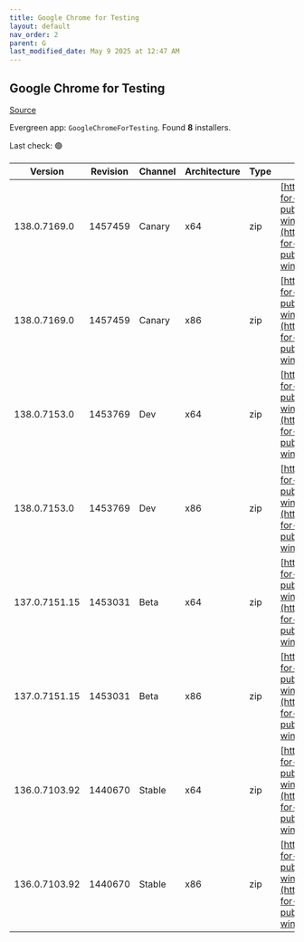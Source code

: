 ```yaml
---
title: Google Chrome for Testing
layout: default
nav_order: 2
parent: G
last_modified_date: May 9 2025 at 12:47 AM
---
```


## Google Chrome for Testing

[Source](https://googlechromelabs.github.io/chrome-for-testing/)

Evergreen app: `GoogleChromeForTesting`. Found **8** installers.

Last check: 🟢

| Version       | Revision | Channel | Architecture | Type | URI                                                                                                                                                                                            |
| ------------- | -------- | ------- | ------------ | ---- | ---------------------------------------------------------------------------------------------------------------------------------------------------------------------------------------------- |
| 138.0.7169.0  | 1457459  | Canary  | x64          | zip  | [https://storage.googleapis.com/chrome-for-testing-public/138.0.7169.0/win64/chrome-win64.zip](https://storage.googleapis.com/chrome-for-testing-public/138.0.7169.0/win64/chrome-win64.zip)   |
| 138.0.7169.0  | 1457459  | Canary  | x86          | zip  | [https://storage.googleapis.com/chrome-for-testing-public/138.0.7169.0/win32/chrome-win32.zip](https://storage.googleapis.com/chrome-for-testing-public/138.0.7169.0/win32/chrome-win32.zip)   |
| 138.0.7153.0  | 1453769  | Dev     | x64          | zip  | [https://storage.googleapis.com/chrome-for-testing-public/138.0.7153.0/win64/chrome-win64.zip](https://storage.googleapis.com/chrome-for-testing-public/138.0.7153.0/win64/chrome-win64.zip)   |
| 138.0.7153.0  | 1453769  | Dev     | x86          | zip  | [https://storage.googleapis.com/chrome-for-testing-public/138.0.7153.0/win32/chrome-win32.zip](https://storage.googleapis.com/chrome-for-testing-public/138.0.7153.0/win32/chrome-win32.zip)   |
| 137.0.7151.15 | 1453031  | Beta    | x64          | zip  | [https://storage.googleapis.com/chrome-for-testing-public/137.0.7151.15/win64/chrome-win64.zip](https://storage.googleapis.com/chrome-for-testing-public/137.0.7151.15/win64/chrome-win64.zip) |
| 137.0.7151.15 | 1453031  | Beta    | x86          | zip  | [https://storage.googleapis.com/chrome-for-testing-public/137.0.7151.15/win32/chrome-win32.zip](https://storage.googleapis.com/chrome-for-testing-public/137.0.7151.15/win32/chrome-win32.zip) |
| 136.0.7103.92 | 1440670  | Stable  | x64          | zip  | [https://storage.googleapis.com/chrome-for-testing-public/136.0.7103.92/win64/chrome-win64.zip](https://storage.googleapis.com/chrome-for-testing-public/136.0.7103.92/win64/chrome-win64.zip) |
| 136.0.7103.92 | 1440670  | Stable  | x86          | zip  | [https://storage.googleapis.com/chrome-for-testing-public/136.0.7103.92/win32/chrome-win32.zip](https://storage.googleapis.com/chrome-for-testing-public/136.0.7103.92/win32/chrome-win32.zip) |
